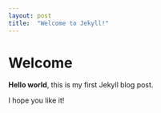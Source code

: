 ```yaml
---
layout: post
title:  "Welcome to Jekyll!"
---
```



# Welcome

**Hello world**, this is my first Jekyll blog post.

I hope you like it!
